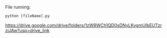 File running:
```python
python [fileName].py
```

https://drive.google.com/drive/folders/1zW8WCh1QD0sDNyLKvgmUlbEUTzrziJAw?usp=drive_link


